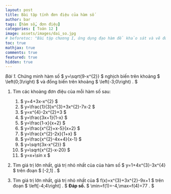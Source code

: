 ```yaml
---
layout: post
title: Bài tập tính đơn điệu của hàm số
author: bar
tags: [hàm số, đơn điệu]
categories: [ Toán 12 ]
image: assets/images/dai_so.jpg
# beforetoc: "Bài tập chương I, ứng dụng đạo hàm để khảo sát và vẽ đồ thị hàm số."
toc: true
mathjax: true
comments: true
featured: true
hidden: true
---
```


*Bài 1.* Chứng minh hàm số $ y=\sqrt{9-x^{2}} $ nghịch biến trên khoảng $ \left(0;3\right) $ và đồng biến trên khoảng $ \left(-3;0\right) . $

1. Tìm các khoảng đơn điệu của mỗi hàm số sau: 
	1. $ y=4+3x-x^{2} $ 
	1. $ y=\frac{1}{3}x^{3}+3x^{2}-7x-2 $ 
	1. $ y=x^{4}-2x^{2}+3  $
	1. $ y=\frac{3x+1}{1-x}  $
	1. $ y=\frac{1-x}{x+2}  $
	1. $ y=\frac{x^{2}+x-5}{x+2}  $
	1. $ y=\frac{x^{2}-2x}{1+x}  $
	1. $ y=\frac{x^{2}-4x+4}{x-1}  $
	1. $ y=\sqrt{3x-x^{2}}  $
	1. $ y=\sqrt{x^{2}-x-20}  $
	1. $ y=x+\sin x $

1. Tìm giá trị lớn nhất, giá trị nhỏ nhất của của hàm số $ y=1+4x^{3}-3x^{4} $ trên đoạn $ [-2,1] . $

1. Tìm giá trị lớn nhất, giá trị nhỏ nhất của $ f(x)=x^{3}+3x^{2}-9x+1 $ trên đoạn $ \left[-4;4\right] . $ 
**Đáp số.** $ \min=f(1)=-4,\max=f(4)=77 . $